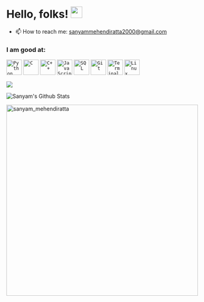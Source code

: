 # Hello, folks! <img src="https://raw.githubusercontent.com/MartinHeinz/MartinHeinz/master/wave.gif" width="30px">

- 📫 How to reach me: sanyammehendiratta2000@gmail.com

<!-- <p align="left"> <img src="https://komarev.com/ghpvc/?username=Sanyam2000-dot&label=Profile%20views&color=0e75b6&style=flat" alt="Sanyam2000-dot" /> </p>
 -->

### I am good at:
<code><img width="40px" src="https://img.icons8.com/color/2x/python.png" title="Python"/></code>
<code><img width="40px" src="https://img.icons8.com/color/2x/c-programming.png" title="C"/></code>
<code><img width="40px" src="https://img.icons8.com/color/2x/c-plus-plus-logo.png" title="C++"/></code>
<code><img width="40px" src="https://img.icons8.com/color/2x/javascript.png" title="JavaScript"/></code>
<code><img width="40px" src="https://img.icons8.com/color/2x/sql.png" title="SQL"/></code>
<code><img width="40px" src="https://img.icons8.com/color/2x/git.png" title="Git"/></code>
<code><img width="40px" src="https://img.icons8.com/fluent/96/console.png" title="Terminal"/></code>
<code><img width="40px" src="https://img.icons8.com/color/2x/linux.png" title="Linux"/></code>


![](https://activity-graph.herokuapp.com/graph?username=Sanyam2000-dot&theme=github)

![Sanyam's Github Stats](https://github-readme-stats.vercel.app/api?username=Sanyam2000-dot&show_icons=true&theme=dark&count_private=true)

<img width="500"  src="https://github-readme-streak-stats.herokuapp.com/?user=Sanyam2000-dot&theme=dark" alt="sanyam_mehendiratta" />
</p>


